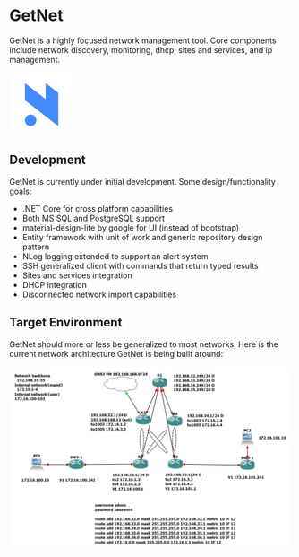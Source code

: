 # GetNet

GetNet is a highly focused network management tool.  Core components include network discovery, monitoring, dhcp, sites and services, and ip management.

![GetNet Logo](/media/logo/logo_112.png)

## Development

GetNet is currently under initial development.  Some design/functionality goals:

*  .NET Core for cross platform capabilities
*  Both MS SQL and PostgreSQL support
*  material-design-lite by google for UI (instead of bootstrap)
*  Entity framework with unit of work and generic repository design pattern
*  NLog logging extended to support an alert system
*  SSH generalized client with commands that return typed results
*  Sites and services integration
*  DHCP integration
*  Disconnected network import capabilities

## Target Environment

GetNet should more or less be generalized to most networks.  Here is the current network architecture GetNet is being built around:

![GNS Simulated Network](/gns3/eigrpn%20net%20with%20gre%20tunnels%20to%20user%20sites/screenshot.png)